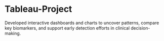 # Tableau-Project
Developed interactive dashboards and charts to uncover patterns, compare key biomarkers, and support early detection efforts in clinical decision-making.
